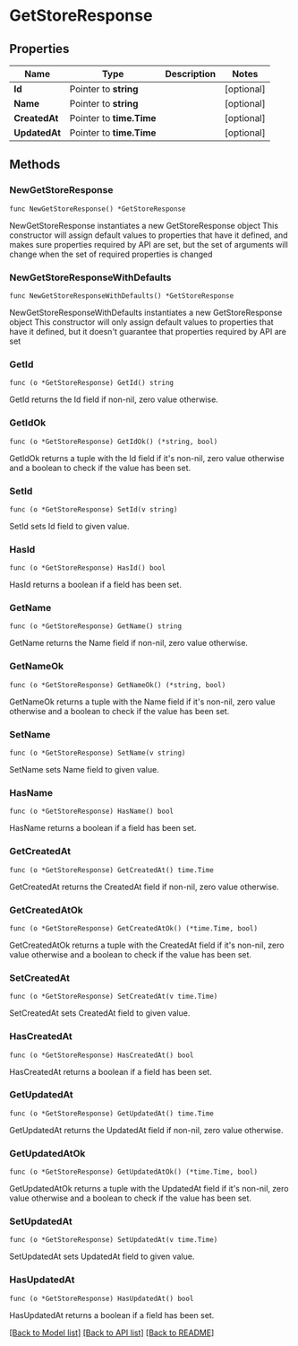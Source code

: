 # GetStoreResponse

## Properties

Name | Type | Description | Notes
------------ | ------------- | ------------- | -------------
**Id** | Pointer to **string** |  | [optional] 
**Name** | Pointer to **string** |  | [optional] 
**CreatedAt** | Pointer to **time.Time** |  | [optional] 
**UpdatedAt** | Pointer to **time.Time** |  | [optional] 

## Methods

### NewGetStoreResponse

`func NewGetStoreResponse() *GetStoreResponse`

NewGetStoreResponse instantiates a new GetStoreResponse object
This constructor will assign default values to properties that have it defined,
and makes sure properties required by API are set, but the set of arguments
will change when the set of required properties is changed

### NewGetStoreResponseWithDefaults

`func NewGetStoreResponseWithDefaults() *GetStoreResponse`

NewGetStoreResponseWithDefaults instantiates a new GetStoreResponse object
This constructor will only assign default values to properties that have it defined,
but it doesn't guarantee that properties required by API are set

### GetId

`func (o *GetStoreResponse) GetId() string`

GetId returns the Id field if non-nil, zero value otherwise.

### GetIdOk

`func (o *GetStoreResponse) GetIdOk() (*string, bool)`

GetIdOk returns a tuple with the Id field if it's non-nil, zero value otherwise
and a boolean to check if the value has been set.

### SetId

`func (o *GetStoreResponse) SetId(v string)`

SetId sets Id field to given value.

### HasId

`func (o *GetStoreResponse) HasId() bool`

HasId returns a boolean if a field has been set.

### GetName

`func (o *GetStoreResponse) GetName() string`

GetName returns the Name field if non-nil, zero value otherwise.

### GetNameOk

`func (o *GetStoreResponse) GetNameOk() (*string, bool)`

GetNameOk returns a tuple with the Name field if it's non-nil, zero value otherwise
and a boolean to check if the value has been set.

### SetName

`func (o *GetStoreResponse) SetName(v string)`

SetName sets Name field to given value.

### HasName

`func (o *GetStoreResponse) HasName() bool`

HasName returns a boolean if a field has been set.

### GetCreatedAt

`func (o *GetStoreResponse) GetCreatedAt() time.Time`

GetCreatedAt returns the CreatedAt field if non-nil, zero value otherwise.

### GetCreatedAtOk

`func (o *GetStoreResponse) GetCreatedAtOk() (*time.Time, bool)`

GetCreatedAtOk returns a tuple with the CreatedAt field if it's non-nil, zero value otherwise
and a boolean to check if the value has been set.

### SetCreatedAt

`func (o *GetStoreResponse) SetCreatedAt(v time.Time)`

SetCreatedAt sets CreatedAt field to given value.

### HasCreatedAt

`func (o *GetStoreResponse) HasCreatedAt() bool`

HasCreatedAt returns a boolean if a field has been set.

### GetUpdatedAt

`func (o *GetStoreResponse) GetUpdatedAt() time.Time`

GetUpdatedAt returns the UpdatedAt field if non-nil, zero value otherwise.

### GetUpdatedAtOk

`func (o *GetStoreResponse) GetUpdatedAtOk() (*time.Time, bool)`

GetUpdatedAtOk returns a tuple with the UpdatedAt field if it's non-nil, zero value otherwise
and a boolean to check if the value has been set.

### SetUpdatedAt

`func (o *GetStoreResponse) SetUpdatedAt(v time.Time)`

SetUpdatedAt sets UpdatedAt field to given value.

### HasUpdatedAt

`func (o *GetStoreResponse) HasUpdatedAt() bool`

HasUpdatedAt returns a boolean if a field has been set.


[[Back to Model list]](../README.md#documentation-for-models) [[Back to API list]](../README.md#documentation-for-api-endpoints) [[Back to README]](../README.md)


